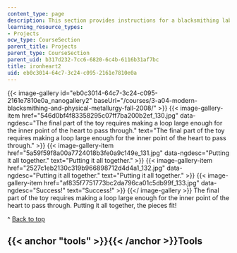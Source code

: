 ```yaml
---
content_type: page
description: This section provides instructions for a blacksmithing lab project.
learning_resource_types:
- Projects
ocw_type: CourseSection
parent_title: Projects
parent_type: CourseSection
parent_uid: b317d232-7cc6-6820-6c4b-6116b31af7bc
title: ironheart2
uid: eb0c3014-64c7-3c24-c095-2161e7810e0a
---
```


{{< image-gallery id="eb0c3014-64c7-3c24-c095-2161e7810e0a_nanogallery2" baseUrl="/courses/3-a04-modern-blacksmithing-and-physical-metallurgy-fall-2008/" >}}
{{< image-gallery-item href="546d0bf4f83358295c07ff7ba200b2ef_130.jpg" data-ngdesc="The final part of the toy requires making a loop large enough for the inner point of the heart to pass through." text="The final part of the toy requires making a loop large enough for the inner point of the heart to pass through." >}}
{{< image-gallery-item href="5a59f59f8a00a7724018b3fe0a9c149e_131.jpg" data-ngdesc="Putting it all together." text="Putting it all together." >}}
{{< image-gallery-item href="2527c1eb2130c319b966898712d4d4a1_132.jpg" data-ngdesc="Putting it all together." text="Putting it all together." >}}
{{< image-gallery-item href="af835f7751773bc2da796ca01c5db99f_133.jpg" data-ngdesc="Success!" text="Success!" >}}
{{</ image-gallery >}}
The final part of the toy requires making a loop large enough for the inner point of the heart to pass through. Putting it all together, the pieces fit!

^ [Back to top](#top)

{{< anchor "tools" >}}{{< /anchor >}}Tools
------------------------------------------
